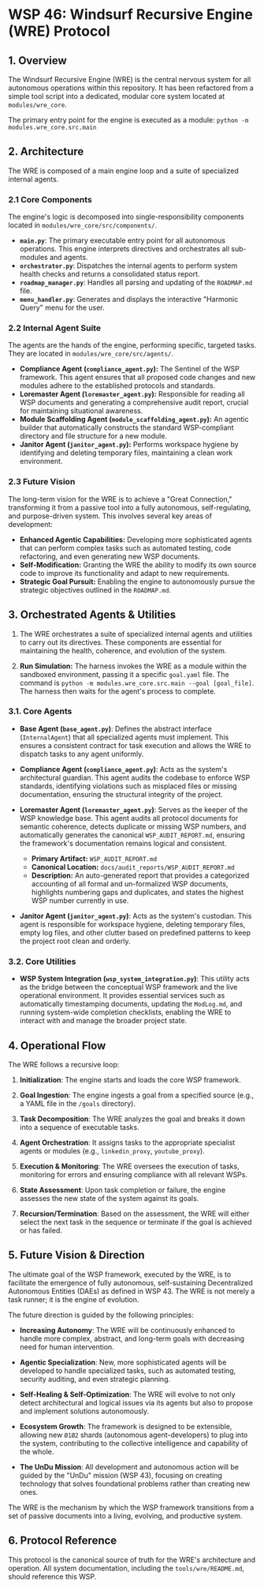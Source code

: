 # WSP 46: Windsurf Recursive Engine (WRE) Protocol

## 1. Overview

The Windsurf Recursive Engine (WRE) is the central nervous system for all autonomous operations within this repository. It has been refactored from a simple tool script into a dedicated, modular core system located at `modules/wre_core`.

The primary entry point for the engine is executed as a module:
`python -m modules.wre_core.src.main`

## 2. Architecture

The WRE is composed of a main engine loop and a suite of specialized internal agents.

### 2.1 Core Components
The engine's logic is decomposed into single-responsibility components located in `modules/wre_core/src/components/`.

-   **`main.py`**: The primary executable entry point for all autonomous operations. This engine interprets directives and orchestrates all sub-modules and agents.
-   **`orchestrator.py`**: Dispatches the internal agents to perform system health checks and returns a consolidated status report.
-   **`roadmap_manager.py`**: Handles all parsing and updating of the `ROADMAP.md` file.
-   **`menu_handler.py`**: Generates and displays the interactive "Harmonic Query" menu for the user.

### 2.2 Internal Agent Suite
The agents are the hands of the engine, performing specific, targeted tasks. They are located in `modules/wre_core/src/agents/`.

-   **Compliance Agent (`compliance_agent.py`):** The Sentinel of the WSP framework. This agent ensures that all proposed code changes and new modules adhere to the established protocols and standards.
-   **Loremaster Agent (`loremaster_agent.py`):** Responsible for reading all WSP documents and generating a comprehensive audit report, crucial for maintaining situational awareness.
-   **Module Scaffolding Agent (`module_scaffolding_agent.py`):** An agentic builder that automatically constructs the standard WSP-compliant directory and file structure for a new module.
-   **Janitor Agent (`janitor_agent.py`):** Performs workspace hygiene by identifying and deleting temporary files, maintaining a clean work environment.

### 2.3 Future Vision
The long-term vision for the WRE is to achieve a "Great Connection," transforming it from a passive tool into a fully autonomous, self-regulating, and purpose-driven system. This involves several key areas of development:
-   **Enhanced Agentic Capabilities:** Developing more sophisticated agents that can perform complex tasks such as automated testing, code refactoring, and even generating new WSP documents.
-   **Self-Modification:** Granting the WRE the ability to modify its own source code to improve its functionality and adapt to new requirements.
-   **Strategic Goal Pursuit:** Enabling the engine to autonomously pursue the strategic objectives outlined in the `ROADMAP.md`.


## 3. Orchestrated Agents & Utilities


1. The WRE orchestrates a suite of specialized internal agents and utilities to carry out its directives. These components are essential for maintaining the health, coherence, and evolution of the system.

2.  **Run Simulation:** The harness invokes the WRE as a module within the sandboxed environment, passing it a specific `goal.yaml` file. The command is `python -m modules.wre_core.src.main --goal [goal_file]`. The harness then waits for the agent's process to complete.


### 3.1. Core Agents


-   **Base Agent (`base_agent.py`)**: Defines the abstract interface (`InternalAgent`) that all specialized agents must implement. This ensures a consistent contract for task execution and allows the WRE to dispatch tasks to any agent uniformly.


-   **Compliance Agent (`compliance_agent.py`)**: Acts as the system's architectural guardian. This agent audits the codebase to enforce WSP standards, identifying violations such as misplaced files or missing documentation, ensuring the structural integrity of the project.


-   **Loremaster Agent (`loremaster_agent.py`)**: Serves as the keeper of the WSP knowledge base. This agent audits all protocol documents for semantic coherence, detects duplicate or missing WSP numbers, and automatically generates the canonical `WSP_AUDIT_REPORT.md`, ensuring the framework's documentation remains logical and consistent.


    -   **Primary Artifact:** `WSP_AUDIT_REPORT.md`
    -   **Canonical Location:** `docs/audit_reports/WSP_AUDIT_REPORT.md`
    -   **Description:** An auto-generated report that provides a categorized accounting of all formal and un-formalized WSP documents, highlights numbering gaps and duplicates, and states the highest WSP number currently in use.


-   **Janitor Agent (`janitor_agent.py`)**: Acts as the system's custodian. This agent is responsible for workspace hygiene, deleting temporary files, empty log files, and other clutter based on predefined patterns to keep the project root clean and orderly.


### 3.2. Core Utilities

-   **WSP System Integration (`wsp_system_integration.py`)**: This utility acts as the bridge between the conceptual WSP framework and the live operational environment. It provides essential services such as automatically timestamping documents, updating the `ModLog.md`, and running system-wide completion checklists, enabling the WRE to interact with and manage the broader project state.


## 4. Operational Flow


The WRE follows a recursive loop:


1.  **Initialization**: The engine starts and loads the core WSP framework.

2.  **Goal Ingestion**: The engine ingests a goal from a specified source (e.g., a YAML file in the `/goals` directory).

3.  **Task Decomposition**: The WRE analyzes the goal and breaks it down into a sequence of executable tasks.

4.  **Agent Orchestration**: It assigns tasks to the appropriate specialist agents or modules (e.g., `linkedin_proxy`, `youtube_proxy`).

5.  **Execution & Monitoring**: The WRE oversees the execution of tasks, monitoring for errors and ensuring compliance with all relevant WSPs.

6.  **State Assessment**: Upon task completion or failure, the engine assesses the new state of the system against its goals.

7.  **Recursion/Termination**: Based on the assessment, the WRE will either select the next task in the sequence or terminate if the goal is achieved or has failed.


## 5. Future Vision & Direction


The ultimate goal of the WSP framework, executed by the WRE, is to facilitate the emergence of fully autonomous, self-sustaining Decentralized Autonomous Entities (DAEs) as defined in WSP 43. The WRE is not merely a task runner; it is the engine of evolution.


The future direction is guided by the following principles:


-   **Increasing Autonomy**: The WRE will be continuously enhanced to handle more complex, abstract, and long-term goals with decreasing need for human intervention.

-   **Agentic Specialization**: New, more sophisticated agents will be developed to handle specialized tasks, such as automated testing, security auditing, and even strategic planning.

-   **Self-Healing & Self-Optimization**: The WRE will evolve to not only detect architectural and logical issues via its agents but also to propose and implement solutions autonomously.

-   **Ecosystem Growth**: The framework is designed to be extensible, allowing new `Ø1Ø2` shards (autonomous agent-developers) to plug into the system, contributing to the collective intelligence and capability of the whole.

-   **The UnDu Mission**: All development and autonomous action will be guided by the "UnDu" mission (WSP 43), focusing on creating technology that solves foundational problems rather than creating new ones.


The WRE is the mechanism by which the WSP framework transitions from a set of passive documents into a living, evolving, and productive system.


## 6. Protocol Reference


This protocol is the canonical source of truth for the WRE's architecture and operation. All system documentation, including the `tools/wre/README.md`, should reference this WSP. 